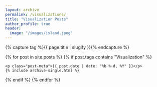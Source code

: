 ```yaml
---
layout: archive
permalink: /visualizations/
title: "Visualization Posts"
author_profile: true
header:
  image: "/images/island.jpeg"
---
```



{% capture tag %}{{ page.title | slugify }}{% endcapture %}

{% for post in site.posts %}
  {% if post.tags contains "Visualization" %}

    <p class="post-meta">{{ post.date | date: "%b %-d, %Y" }}</p>
    {% include archive-single.html %}

  {% endif %}
{% endfor %}
